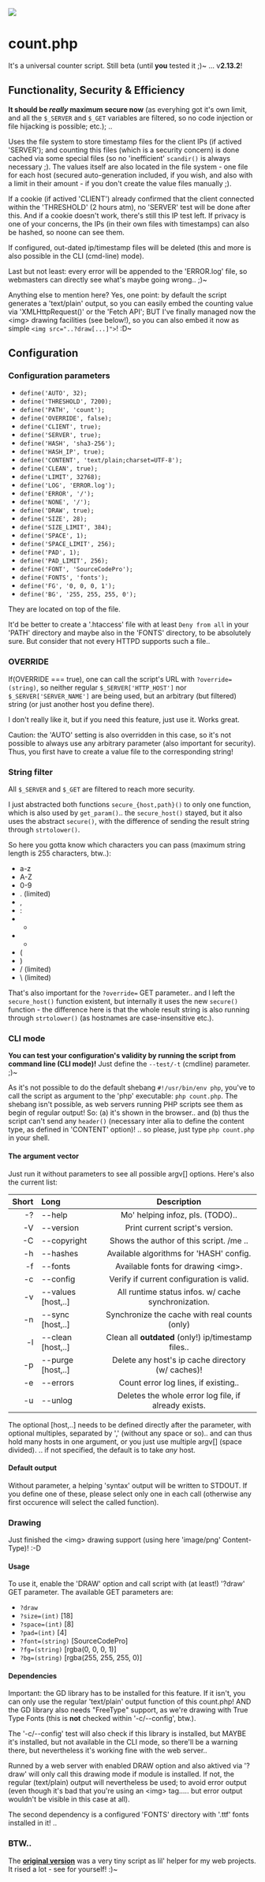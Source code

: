 <img src="https://kekse.biz/php/count.php?draw&fg=120,130,40&size=48&override=github:count.php" />

# count.php
It's a universal counter script. Still beta (until **you** tested it ;)~ ... v**2.13.2**!

## Functionality, Security & Efficiency
**It should be _really_ maximum secure now** (as everyhing got it's own limit, and all the
`$_SERVER` and `$_GET` variables are filtered, so no code injection or file hijacking is
possible; etc.); ..

Uses the file system to store timestamp files for the client IPs (if actived 'SERVER'); and
counting this files (which is a security concern) is done cached via some special files (so
no 'inefficient' `scandir()` is always necessary ;). The values itself are also located in
the file system - one file for each host (secured auto-generation included, if you wish, and
also with a limit in their amount - if you don't create the value files manually ;).

If a cookie (if actived 'CLIENT') already confirmed that the client connected within the
'THRESHOLD' (2 hours atm), no 'SERVER' test will be done after this. And if a cookie doesn't
work, there's still this IP test left. If privacy is one of your concerns, the IPs (in their
own files with timestamps) can also be hashed, so noone can see them.

If configured, out-dated ip/timestamp files will be deleted (this and more is also possible in
the CLI (cmd-line) mode).

Last but not least: every error will be appended to the 'ERROR.log' file, so webmasters can
directly see what's maybe going wrong.. ;)~

Anything else to mention here? Yes, one point: by default the script generates a 'text/plain'
output, so you can easily embed the counting value via 'XMLHttpRequest()' or the 'Fetch API';
BUT I've finally managed now the \<img\> drawing facilities (see below!), so you can also embed
it now as simple `<img src="..?draw[...]">`! :D~

## Configuration

### Configuration parameters

* `define('AUTO', 32);`
* `define('THRESHOLD', 7200);`
* `define('PATH', 'count');`
* `define('OVERRIDE', false);`
* `define('CLIENT', true);`
* `define('SERVER', true);`
* `define('HASH', 'sha3-256');`
* `define('HASH_IP', true);`
* `define('CONTENT', 'text/plain;charset=UTF-8');`
* `define('CLEAN', true);`
* `define('LIMIT', 32768);`
* `define('LOG', 'ERROR.log');`
* `define('ERROR', '/');`
* `define('NONE', '/');`
* `define('DRAW', true);`
* `define('SIZE', 28);`
* `define('SIZE_LIMIT', 384);`
* `define('SPACE', 1);`
* `define('SPACE_LIMIT', 256);`
* `define('PAD', 1);`
* `define('PAD_LIMIT', 256);`
* `define('FONT', 'SourceCodePro');`
* `define('FONTS', 'fonts');`
* `define('FG', '0, 0, 0, 1');`
* `define('BG', '255, 255, 255, 0');`

They are located on top of the file.

It'd be better to create a '.htaccess' file with at least `Deny from all` in your 'PATH' directory
and maybe also in the 'FONTS' directory, to be absolutely sure. But consider that not every HTTPD
supports such a file..

### OVERRIDE
If(OVERRIDE === true), one can call the script's URL with `?override=(string)`, so neither regular
`$_SERVER['HTTP_HOST']` nor `$_SERVER['SERVER_NAME']` are being used, but an arbitrary (but filtered)
string (or just another host you define there).

I don't really like it, but if you need this feature, just use it. Works great.

Caution: the 'AUTO' setting is also overridden in this case, so it's not possible to always use any
arbitrary parameter (also important for security). Thus, you first have to create a value file to the
corresponding string!

### String filter
All `$_SERVER` and `$_GET` are filtered to reach more security.

I just abstracted both functions `secure_{host,path}()` to only one function, which is also used by
`get_param()`.. the `secure_host()` stayed, but it also uses the abstract `secure()`, with the difference
of sending the result string through `strtolower()`.

So here you gotta know which characters you can pass (maximum string length is 255 characters, btw..):

* a-z
* A-Z
* 0-9
* . (limited)
* ,
* :
* -
* +
* (
* )
* / (limited)
* \\ (limited)

That's also important for the `?override=` GET parameter.. and I left the `secure_host()` function existent,
but internally it uses the new `secure()` function - the difference here is that the whole result string is
also running through `strtolower()` (as hostnames are case-insensitive etc.).

### CLI mode
**You can test your configuration's validity by running the script from command line (CLI mode)!**
Just define the `--test/-t` (cmdline) parameter. ;)~

As it's not possible to do the default shebang `#!/usr/bin/env php`, you've to call the script
as argument to the 'php' executable: `php count.php`. The shebang isn't possible, as web servers
running PHP scripts see them as begin of regular output! So: (a) it's shown in the browser.. and
(b) thus the script can't send any `header()` (necessary inter alia to define the content type,
as defined in 'CONTENT' option)! .. so please, just type `php count.php` in your shell.

#### The argument vector
Just run it without parameters to see all possible argv[] options.
Here's also the current list:

| Short | Long               | Description                                         |
| ----: | :----------------- | :-------------------------------------------------: |
|    -? | --help             | Mo' helping infoz, pls. (TODO)..                    |
|    -V | --version          | Print current script's version.                     |
|    -C | --copyright        | Shows the author of this script. /me ..             |
|    -h | --hashes           | Available algorithms for 'HASH' config.             |
|    -f | --fonts            | Available fonts for drawing \<img\>.                |
|    -c | --config           | Verify if current configuration is valid.           |
|    -v | --values [host,..] | All runtime status infos. w/ cache synchronization. |
|    -n | --sync [host,..]   | Synchronize the cache with real counts (only)       |
|    -l | --clean [host,..]  | Clean all **outdated** (only!) ip/timestamp files.. |
|    -p | --purge [host,..]  | Delete any host's ip cache directory (w/ caches)!   |
|    -e | --errors           | Count error log lines, if existing..                |
|    -u | --unlog            | Deletes the whole error log file, if already exists.|

The optional [host,..] needs to be defined directly after the parameter, with optional multiples,
separated by ',' (without any space or so).. and can thus hold many hosts in one argument, or you
just use multiple argv[] (space divided). .. if not specified, the default is to take *any* host.

#### Default output
Without parameter, a helping 'syntax' output will be written to STDOUT. If you define one of these,
please select only one in each call (otherwise any first occurence will select the called function).

### Drawing
Just finished the \<img\> drawing support (using here 'image/png' Content-Type)! :-D

#### Usage
To use it, enable the 'DRAW' option and call script with (at least!) '?draw' GET parameter. The
available GET parameters are:

* `?draw`
* `?size=(int)` [18]
* `?space=(int)` [8]
* `?pad=(int)` [4]
* `?font=(string)` [SourceCodePro]
* `?fg=(string)` [rgba(0, 0, 0, 1)]
* `?bg=(string)` [rgba(255, 255, 255, 0)]

#### Dependencies
Important: the GD library has to be installed for this feature. If it isn't, you can only use the
regular 'text/plain' output function of this count.php! AND the GD library also needs "FreeType"
support, as we're drawing with True Type Fonts (this is **not** checked within '-c/--config', btw.).

The '-c/--config' test will also check if this library is installed, but MAYBE it's installed, but not
available in the CLI mode, so there'll be a warning there, but nevertheless it's working fine with the
web server..

Runned by a web server with enabled DRAW option and also aktived via '?draw' will only call this drawing
mode if module is installed. If not, the regular (text/plain) output will nevertheless be used; to avoid
error output (even though it's bad that you're using an \<img\> tag..... but error output wouldn\'t be
visible in this case at all).

The second dependency is a configured 'FONTS' directory with '.ttf' fonts installed in it! ..

### BTW..
The **[original version](php/original.php)** was a very tiny script as lil' helper for my
web projects. It rised a lot - see for yourself! :)~

